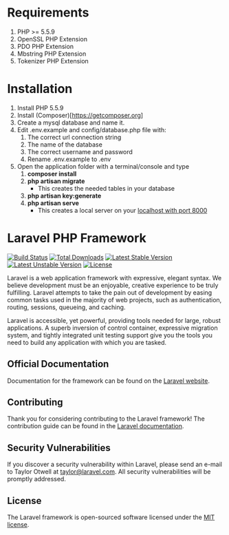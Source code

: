 # Requirements
1. PHP >= 5.5.9
2. OpenSSL PHP Extension
3. PDO PHP Extension
4. Mbstring PHP Extension
5. Tokenizer PHP Extension

# Installation

1. Install PHP 5.5.9
2. Install (Composer)[https://getcomposer.org]
3. Create a mysql database and name it.
4. Edit .env.example and config/database.php file with:
    1. The correct url connection string
    2. The name of the database
    3. The correct username and password
    4. Rename .env.example to .env
5. Open the application folder with a terminal/console and type
    1. **composer install**
    2. **php artisan migrate**
        - This creates the needed tables in your database
    3. **php artisan key:generate**
    4. **php artisan serve**
        - This creates a local server on your [localhost with port 8000](http://localhost:8000/)

# Laravel PHP Framework

[![Build Status](https://travis-ci.org/laravel/framework.svg)](https://travis-ci.org/laravel/framework)
[![Total Downloads](https://poser.pugx.org/laravel/framework/d/total.svg)](https://packagist.org/packages/laravel/framework)
[![Latest Stable Version](https://poser.pugx.org/laravel/framework/v/stable.svg)](https://packagist.org/packages/laravel/framework)
[![Latest Unstable Version](https://poser.pugx.org/laravel/framework/v/unstable.svg)](https://packagist.org/packages/laravel/framework)
[![License](https://poser.pugx.org/laravel/framework/license.svg)](https://packagist.org/packages/laravel/framework)

Laravel is a web application framework with expressive, elegant syntax. We believe development must be an enjoyable, creative experience to be truly fulfilling. Laravel attempts to take the pain out of development by easing common tasks used in the majority of web projects, such as authentication, routing, sessions, queueing, and caching.

Laravel is accessible, yet powerful, providing tools needed for large, robust applications. A superb inversion of control container, expressive migration system, and tightly integrated unit testing support give you the tools you need to build any application with which you are tasked.

## Official Documentation

Documentation for the framework can be found on the [Laravel website](http://laravel.com/docs).

## Contributing

Thank you for considering contributing to the Laravel framework! The contribution guide can be found in the [Laravel documentation](http://laravel.com/docs/contributions).

## Security Vulnerabilities

If you discover a security vulnerability within Laravel, please send an e-mail to Taylor Otwell at taylor@laravel.com. All security vulnerabilities will be promptly addressed.

## License

The Laravel framework is open-sourced software licensed under the [MIT license](http://opensource.org/licenses/MIT).
